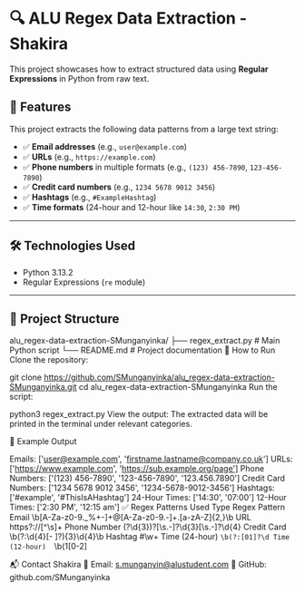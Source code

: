 # 🔍 ALU Regex Data Extraction - Shakira

This project showcases how to extract structured data using **Regular Expressions** in Python from raw text.



## 📌 Features

This project extracts the following data patterns from a large text string:

- ✅ **Email addresses** (e.g., `user@example.com`)
- ✅ **URLs** (e.g., `https://example.com`)
- ✅ **Phone numbers** in multiple formats (e.g., `(123) 456-7890`, `123-456-7890`)
- ✅ **Credit card numbers** (e.g., `1234 5678 9012 3456`)
- ✅ **Hashtags** (e.g., `#ExampleHashtag`)
- ✅ **Time formats** (24-hour and 12-hour like `14:30`, `2:30 PM`)

---

## 🛠️ Technologies Used

- Python 3.13.2
- Regular Expressions (`re` module)

---

## 📁 Project Structure


alu_regex-data-extraction-SMunganyinka/
├── regex_extract.py  # Main Python script
└── README.md         # Project documentation
🚀 How to Run
Clone the repository:


git clone https://github.com/SMunganyinka/alu_regex-data-extraction-SMunganyinka.git
cd alu_regex-data-extraction-SMunganyinka
Run the script:


python3 regex_extract.py
View the output:
The extracted data will be printed in the terminal under relevant categories.

🧪 Example Output

Emails: ['user@example.com', 'firstname.lastname@company.co.uk']
URLs: ['https://www.example.com', 'https://sub.example.org/page']
Phone Numbers: ['(123) 456-7890', '123-456-7890', '123.456.7890']
Credit Card Numbers: ['1234 5678 9012 3456', '1234-5678-9012-3456']
Hashtags: ['#example', '#ThisIsAHashtag']
24-Hour Times: ['14:30', '07:00']
12-Hour Times: ['2:30 PM', '12:15 am']
✅ Regex Patterns Used
Type	Regex Pattern
Email	\b[A-Za-z0-9._%+-]+@[A-Za-z0-9.-]+\.[a-zA-Z]{2,}\b
URL	https?://[^\s]+
Phone Number	\(?\d{3}\)?[\s.-]?\d{3}[\s.-]?\d{4}
Credit Card	\b(?:\d{4}[- ]?){3}\d{4}\b
Hashtag	#\w+
Time (24-hour)	`\b(?:[01]?\d
Time (12-hour)	`\b(1[0-2]

📬 Contact
Shakira
📧 Email: s.munganyin@alustudent.com
🔗 GitHub: github.com/SMunganyinka